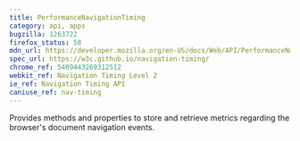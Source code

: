 ```yaml
---
title: PerformanceNavigationTiming
category: api, apps
bugzilla: 1263722
firefox_status: 58
mdn_url: https://developer.mozilla.org/en-US/docs/Web/API/PerformanceNavigationTiming
spec_url: https://w3c.github.io/navigation-timing/
chrome_ref: 5409443269312512
webkit_ref: Navigation Timing Level 2
ie_ref: Navigation Timing API
caniuse_ref: nav-timing
---
```


Provides methods and properties to store and retrieve metrics regarding the browser's document navigation events.
